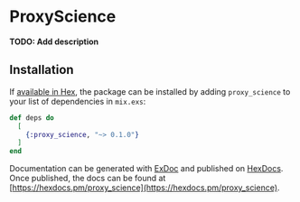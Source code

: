 # ProxyScience

**TODO: Add description**

## Installation

If [available in Hex](https://hex.pm/docs/publish), the package can be installed
by adding `proxy_science` to your list of dependencies in `mix.exs`:

```elixir
def deps do
  [
    {:proxy_science, "~> 0.1.0"}
  ]
end
```

Documentation can be generated with [ExDoc](https://github.com/elixir-lang/ex_doc)
and published on [HexDocs](https://hexdocs.pm). Once published, the docs can
be found at [https://hexdocs.pm/proxy_science](https://hexdocs.pm/proxy_science).

